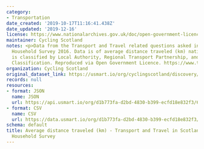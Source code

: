 ```yaml
---
category:
- Transportation
date_created: '2019-10-17T11:16:41.438Z'
date_updated: '2019-12-16'
license: https://www.nationalarchives.gov.uk/doc/open-government-licence/version/3/
maintainer: Cycling Scotland
notes: <p>Data from the Transport and Travel related questions asked in the Scottish
  Household Survey 2016. Data is of average distance traveled (km) nationally. Data
  is classified by Local Authority, Regional Transport Partnership, and Urban/Rural
  Classification. Reproduced via Open Government Licence. https://www.transport.gov.scot/publication/26-september-2017-transport-and-travel-in-scotland-2016/</p>
organization: Cycling Scotland
original_dataset_link: https://usmart.io/org/cyclingscotland/discovery/discovery-view-detail/ba9b5d11-01c5-4a50-9232-9c54634ebb62
records: null
resources:
- format: JSON
  name: JSON
  url: https://api.usmart.io/org/d1b773fa-d2bd-4830-b399-ecfd18e832f3/6b18c08b-3562-4f6a-8154-6fab63fbafe6/2/urql
- format: CSV
  name: CSV
  url: https://data.usmart.io/org/d1b773fa-d2bd-4830-b399-ecfd18e832f3/resource?resourceGUID=9f6d8939-bd70-44d2-b569-6bfc32f35353
schema: default
title: Average distance traveled (km) - Transport and Travel in Scotland 2016 - Scottish
  Household Survey
---
```

